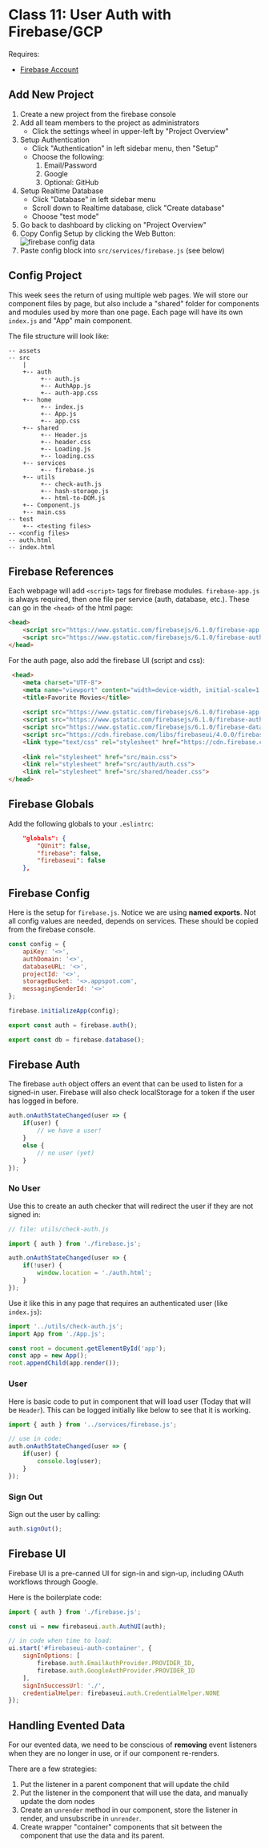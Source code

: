 Class 11: User Auth with Firebase/GCP
===

Requires:

- [Firebase Account](https://console.firebase.google.com)

## Add New Project

1. Create a new project from the firebase console
1. Add all team members to the project as administrators
    - Click the settings wheel in upper-left by "Project Overview"
1. Setup Authentication
    - Click "Authentication" in left sidebar menu, then "Setup"
    - Choose the following:
        1. Email/Password
        1. Google
        1. Optional: GitHub
1. Setup Realtime Database
    - Click "Database" in left sidebar menu
    - Scroll down to Realtime database, click "Create database"
    - Choose "test mode"
1. Go back to dashboard by clicking on "Project Overview"
2. Copy Config Setup by clicking the Web Button:
        <br>
        ![firebase config data](get-web-config.png)
3. Paste config block into `src/services/firebase.js` (see below)

## Config Project

This week sees the return of using multiple web pages. We will
store our component files by page, but also include a "shared"
folder for components and modules used by more than one page. Each page will 
have its own `index.js` and "App" main component. 

The file structure will look like:

```
-- assets
-- src
    |
    +-- auth
         +-- auth.js
         +-- AuthApp.js
         +-- auth-app.css
    +-- home
         +-- index.js
         +-- App.js
         +-- app.css
    +-- shared
         +-- Header.js
         +-- header.css
         +-- Loading.js
         +-- loading.css
    +-- services
         +-- firebase.js
    +-- utils
         +-- check-auth.js
         +-- hash-storage.js
         +-- html-to-DOM.js
    +-- Component.js
    +-- main.css
-- test
    +-- <testing files>
-- <config files>
-- auth.html
-- index.html
```

## Firebase References

Each webpage will add `<script>` tags for firebase modules. `firebase-app.js`
is always required, then one file per service (auth, database, etc.).
These can go in the `<head>` of the html page:

```html
<head>
    <script src="https://www.gstatic.com/firebasejs/6.1.0/firebase-app.js"></script>
    <script src="https://www.gstatic.com/firebasejs/6.1.0/firebase-auth.js"></script>
</head>
 ```

 For the auth page, also add the firebase UI (script and css):

```html
 <head>
    <meta charset="UTF-8">
    <meta name="viewport" content="width=device-width, initial-scale=1.0">
    <title>Favorite Movies</title>
    
    <script src="https://www.gstatic.com/firebasejs/6.1.0/firebase-app.js"></script>
    <script src="https://www.gstatic.com/firebasejs/6.1.0/firebase-auth.js"></script>
    <script src="https://www.gstatic.com/firebasejs/6.1.0/firebase-database.js"></script>
    <script src="https://cdn.firebase.com/libs/firebaseui/4.0.0/firebaseui.js"></script>
    <link type="text/css" rel="stylesheet" href="https://cdn.firebase.com/libs/firebaseui/4.0.0/firebaseui.css" />
    
    <link rel="stylesheet" href="src/main.css">
    <link rel="stylesheet" href="src/auth/auth.css">
    <link rel="stylesheet" href="src/shared/header.css">
</head>
```

## Firebase Globals

Add the following globals to your `.eslintrc`:

```json
    "globals": {
        "QUnit": false,
        "firebase": false,
        "firebaseui": false
    },
```

## Firebase Config

Here is the setup for `firebase.js`. Notice we are using **named exports**.
Not all config values are needed, depends on services. These should be
copied from the firebase console.

```js
const config = {
    apiKey: '<>',
    authDomain: '<>',
    databaseURL: '<>',
    projectId: '<>',
    storageBucket: '<>.appspot.com',
    messagingSenderId: '<>'
};

firebase.initializeApp(config);

export const auth = firebase.auth();

export const db = firebase.database();
```

## Firebase Auth

The firebase `auth` object offers an event that can be used to listen for a signed-in user.
Firebase will also check localStorage for a token if the user has logged in before.

```js
auth.onAuthStateChanged(user => {
    if(user) {
        // we have a user!
    }
    else {
        // no user (yet)
    }
});
```

### No User

Use this to create an auth checker that will
redirect the user if they are not signed in:

```js
// file: utils/check-auth.js

import { auth } from './firebase.js';

auth.onAuthStateChanged(user => {
    if(!user) {
        window.location = './auth.html';
    }
});
```

Use it like this in any page that requires an authenticated
user (like `index.js`):

```js
import '../utils/check-auth.js';
import App from './App.js';

const root = document.getElementById('app');
const app = new App();
root.appendChild(app.render());
```

### User

Here is basic code to put in component that will load user (Today
that will be `Header`).
This can be logged initially like below to see that it is working.

```js
import { auth } from '../services/firebase.js';

// use in code:
auth.onAuthStateChanged(user => {
    if(user) {
        console.log(user);
    }
});
```

### Sign Out

Sign out the user by calling:

```js
auth.signOut();
```

## Firebase UI

Firebase UI is a pre-canned UI for sign-in and sign-up, including OAuth
workflows through Google.

Here is the boilerplate code:

```js
import { auth } from './firebase.js';

const ui = new firebaseui.auth.AuthUI(auth);

// in code when time to load:
ui.start('#firebaseui-auth-container', {
    signInOptions: [
        firebase.auth.EmailAuthProvider.PROVIDER_ID,
        firebase.auth.GoogleAuthProvider.PROVIDER_ID
    ],
    signInSuccessUrl: './',
    credentialHelper: firebaseui.auth.CredentialHelper.NONE
});
```

## Handling Evented Data

For our evented data, we need to be conscious of **removing** event
listeners when they are no longer in use, or if our component re-renders.

There are a few strategies:

1. Put the listener in a parent component that will update the child
1. Put the listener in the component that will use the data, and
manually update the dom nodes
1. Create an `unrender` method in our component, store the listener
in render, and unsubscribe in `unrender`.
1. Create wrapper "container" components that sit between the component
that use the data and its parent.





  




